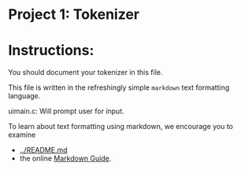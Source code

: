 Project 1: Tokenizer
====================
# Instructions:

You should document your tokenizer in this file.

This file is written in the refreshingly simple `markdown` text
formatting language.

uimain.c: Will prompt user for input.

To learn about text formatting using markdown, we encourage you to examine 
 - [../README.md](../README.md)
 - the online [Markdown Guide](https://www.markdownguide.org/).
